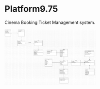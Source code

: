 # Platform9.75
Cinema Booking Ticket Management system.

<img
  src="src/Group 26 - Cinema Ticket Booking System.jpg"
  alt="Image containing a diagram for our project."
  title="UML Diagram"
  style="display: inline-block; margin: 0 auto; max-width: 300px">
